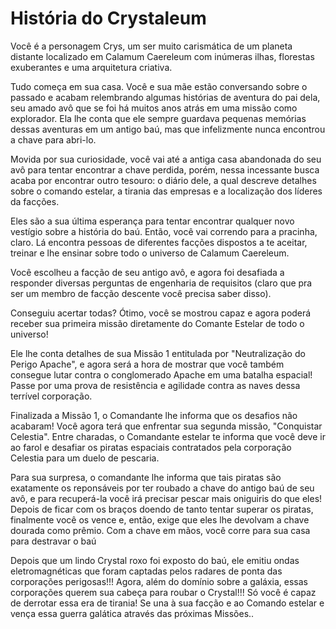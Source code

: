 # História do Crystaleum

Você é a personagem Crys, um ser muito carismática de um planeta distante localizado em Calamum Caereleum com inúmeras ilhas, florestas exuberantes e uma arquitetura criativa.

Tudo começa em sua casa. Você e sua mãe estão conversando sobre o passado e acabam relembrando algumas histórias de aventura do pai dela, seu amado avô que se foi há muitos anos atrás em uma missão como explorador. Ela lhe conta que ele sempre guardava pequenas memórias dessas aventuras em um antigo baú, mas que infelizmente nunca encontrou a chave para abri-lo.

Movida por sua curiosidade, você vai até a antiga casa abandonada do seu avô para tentar encontrar a chave perdida, porém, nessa incessante busca acaba por encontrar outro tesouro: o diário dele, a qual descreve detalhes sobre o comando estelar, a tirania das empresas e a localização dos líderes da facções.

Eles são a sua última esperança para tentar encontrar qualquer novo vestígio sobre a história do baú. Então, você vai correndo para a pracinha, claro. Lá encontra pessoas de diferentes facções dispostos a te aceitar, treinar e lhe ensinar sobre todo o universo de Calamum Caereleum.

Você escolheu a facção de seu antigo avô, e agora foi desafiada a responder diversas perguntas de engenharia de requisitos (claro que pra ser um membro de facção descente você precisa saber disso).

Conseguiu acertar todas? Ótimo, você se mostrou capaz e agora poderá receber sua primeira missão diretamente do Comante Estelar de todo o universo! 

Ele lhe conta detalhes de sua Missão 1 entitulada por "Neutralização do Perigo Apache", e agora será a hora de mostrar que você também consegue lutar contra o conglomerado Apache em uma batalha espacial! Passe por uma prova de resistência e agilidade contra as naves dessa terrível corporação. 

Finalizada a Missão 1, o Comandante lhe informa que os desafios não acabaram! Você agora terá que enfrentar sua segunda missão, "Conquistar Celestia". Entre charadas, o Comandante estelar te informa que você deve ir ao farol e desafiar os piratas espaciais contratados pela corporação Celestia para um duelo de pescaria. 

Para sua surpresa, o comandante lhe informa que tais piratas são exatamente os reponsáveis por ter roubado a chave do antigo baú de seu avô, e para recuperá-la você irá precisar pescar mais oniguiris do que eles! Depois de ficar com os braços doendo de tanto tentar superar os piratas, finalmente você os vence e, então, exige que eles lhe devolvam a chave dourada como prêmio. Com a chave em mãos, você corre para sua casa para destravar o baú


Depois que um lindo Crystal roxo foi exposto do baú, ele emitiu ondas eletromagnéticas que foram captadas pelos radares de ponta das corporações perigosas!!! Agora, além do domínio sobre a galáxia, essas corporações querem sua cabeça para roubar o Crystal!!! Só você é capaz de derrotar essa era de tirania! Se una à sua facção e ao Comando estelar e vença essa guerra galática através das próximas Missões.. 
